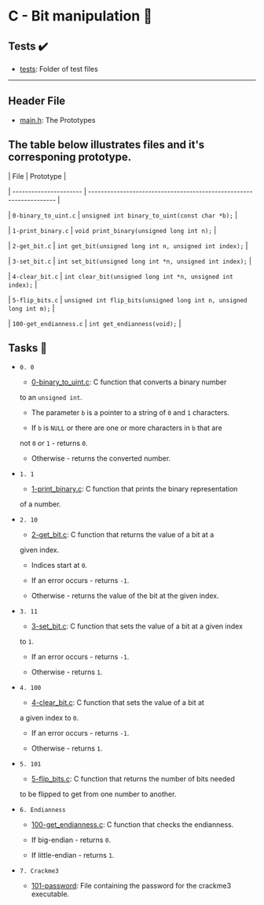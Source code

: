 # C - Bit manipulation :file_folder:
## Tests :heavy_check_mark:

* [tests](./tests): Folder of test files

----

## Header File
* [main.h](./main.h): The Prototypes

## The table below illustrates files and it's corresponing prototype.

| File                   | Prototype                                                           |

| ---------------------- | ------------------------------------------------------------------- |

| `0-binary_to_uint.c`   | `unsigned int binary_to_uint(const char *b);`                       |

| `1-print_binary.c`     | `void print_binary(unsigned long int n);`                           |

| `2-get_bit.c`          | `int get_bit(unsigned long int n, unsigned int index);`             |

| `3-set_bit.c`          | `int set_bit(unsigned long int *n, unsigned int index);`            |

| `4-clear_bit.c`        | `int clear_bit(unsigned long int *n, unsigned int index);`          |

| `5-flip_bits.c`        | `unsigned int flip_bits(unsigned long int n, unsigned long int m);` |

| `100-get_endianness.c` | `int get_endianness(void);`                                         |



## Tasks :page_with_curl:

* `0. 0`

  * [0-binary_to_uint.c](./0-binary_to_uint.c): C function that converts a binary number

  to an `unsigned int`.

  * The parameter `b` is a pointer to a string of `0` and `1` characters.

  * If `b` is `NULL` or there are one or more characters in `b` that are

  not `0` or `1` - returns `0`.

  * Otherwise - returns the converted number.

* `1. 1`

  * [1-print_binary.c](./1-print_binary.c): C function that prints the binary representation

  of a number.

* `2. 10`

  * [2-get_bit.c](./2-get_bit.c): C function that returns the value of a bit at a

  given index.

  * Indices start at `0`.

  * If an error occurs - returns `-1`.

  * Otherwise - returns the value of the bit at the given index.



* `3. 11`

  * [3-set_bit.c](./3-set_bit.c): C function that sets the value of a bit at a given index

  to `1`.

  * If an error occurs - returns `-1`.

  * Otherwise - returns `1`.



* `4. 100`

  * [4-clear_bit.c](./4-clear_bit.c): C function that sets the value of a bit at

  a given index to `0`.

  * If an error occurs - returns `-1`.

  * Otherwise - returns `1`.

* `5. 101`

  * [5-flip_bits.c](./5-flip_bits.c): C function that returns the number of bits needed

  to be flipped to get from one number to another.

* `6. Endianness`

  * [100-get_endianness.c](./100-get_endianness.c): C function that checks the endianness.

  * If big-endian - returns `0`.

  * If little-endian - returns `1`.

* `7. Crackme3`

  * [101-password](./101-password): File containing the password for the crackme3 executable.

